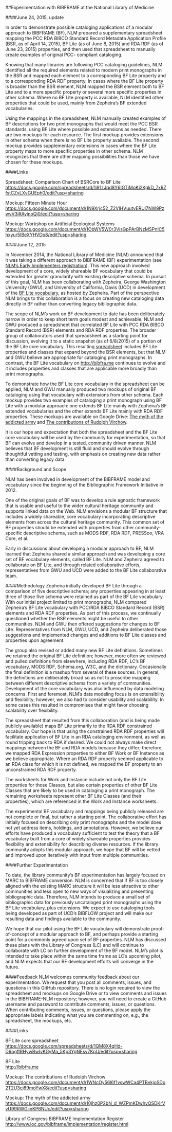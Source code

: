 ##Experimentation with BIBFRAME at the National Library of Medicine

####June 24, 2015, update

In order to demonstrate possible cataloging applications of a modular approach to BIBFRAME (BF), NLM prepared a supplementary spreadsheet mapping the PCC RDA BIBCO Standard Record Metadata Application Profile (BSR, as of April 14, 2015), BF Lite (as of June 8, 2015) and RDA RDF (as of June 23, 2015) properties, and then used that spreadsheet to manually create examples of original PCC- compliant cataloging.

Knowing that many libraries are following PCC cataloging guidelines, NLM identified all the required elements related to modern print monographs in the BSR and mapped each element to a corresponding BF Lite property and to a corresponding RDA RDF property. In cases where the BF Lite property is broader than the BSR element, NLM mapped the BSR element both to BF Lite and to a more specific property or several more specific properties in other schema.  Where no BF Lite property is available, NLM identified other properties that could be used, mainly from Zepheira’s BF extended vocabularies.  

Using the mappings in the spreadsheet, NLM manually created examples of BF descriptions for two print monographs that would meet the PCC BSR standards, using BF Lite where possible and extensions as needed. There are two mockups for each resource. The first mockup provides extensions in other schema when there is no BF Lite property available.  The second mockup provides supplementary extensions in cases where the BF Lite property maps to more specific properties in other schema. NLM recognizes that there are other mapping possibilities than those we have chosen for these mockups.

####Links

Spreadsheet: Comparison Chart of BSRCore to BF Lite
https://docs.google.com/spreadsheets/d/1i91zJqd8Y6IGTiMoKi2KgkD_7x9ZfstCZvLXvGUEph0/edit?usp=sharing 

Mockup:  Fifteen Minute Hour
https://docs.google.com/document/d/1N9Xrjc52_Z2VlHVuutvERUl7NW9PzwvV3iRAyjnoQj0/edit?usp=sharing 

Mockup:  Workshop on Artificial Ecological Systems
https://docs.google.com/document/d/1ObWV5W0r3VisGpPArBNzMSPnIC5hxyur5IBeXYHVDp8/edit?usp=sharing   

  
  
  
  
    
####June 12, 2015

In November 2014, the National Library of Medicine (NLM) announced that it was taking a different approach to BIBFRAME (BF) experimentation (see [NLM’s Early Implementers registration](http://www.loc.gov/bibframe/implementation/register.html)).  This new approach involved development of a core, widely shareable BF vocabulary that could be extended for greater granularity with existing descriptive schema.   In pursuit of this goal, NLM has been collaborating with Zepheira, George Washington University (GWU), and University of California, Davis (UCD) in development of the [BF Lite vocabulary](http://bibfra.me), as hosted by Zepheira.   Part of the perspective NLM brings to this collaboration is a focus on creating new cataloging data directly in BF rather than converting legacy bibliographic data.  

The scope of NLM’s work on BF development to date has been deliberately narrow in order to keep short term goals modest and achievable.  NLM and GWU produced a spreadsheet that correlated BF Lite with PCC RDA BIBCO Standard Record (BSR) elements and RDA RDF properties.  The broader group of collaborators used that spreadsheet as a starting point for discussion, evolving it to a static snapshot (as of 6/8/2015) of a portion of the BF Lite core vocabulary.  This resulting [spreadsheet](https://docs.google.com/spreadsheets/d/1QM8X4qHd-D6ogftRHywBwIvKGyMa_5Kp3YgNEsv7KpU/edit?usp=sharing) includes BF Lite properties and classes that expand beyond the BSR elements, but that NLM and GWU believe are appropriate for cataloging print monographs.  In contrast, the BF Lite vocabulary on http://bibfra.me continues to evolve and it includes properties and classes that are applicable more broadly than print monographs.  

To demonstrate how the BF Lite core vocabulary in the spreadsheet can be applied, NLM and GWU manually produced two mockups of original BF cataloging using that vocabulary with extensions from other schema.  Each mockup provides two examples of cataloging a print monograph using BF Lite with a modular approach: one extends BF Lite mainly with Zepheira’s BF extended vocabularies and the other extends BF Lite mainly with RDA RDF properties. These mockups are available on Google Drive: [The myth of the addicted army](https://docs.google.com/document/d/10jhz0P2bN_d_WZPmKDwhvQSDKrVvU99RWGiinKP6NUc/edit?usp=sharing) and [The contributions of Rudolph Virchow](https://docs.google.com/document/d/1WNcOy56l6f1vswWCa4PTBvkjoSDo2T2U3cj69moYwX8/edit?usp=sharing).  

It is our hope and expectation that both the spreadsheet and the BF Lite core vocabulary will be used by the community for experimentation, so that BF can evolve and develop in a tested, community driven manner.  NLM believes that BF development is still fluid and should evolve through thoughtful vetting and testing, with emphasis on creating new data rather than converting legacy data.  

####Background and Scope  

NLM has been involved in development of the BIBFRAME model and vocabulary since the beginning of the Bibliographic Framework Initiative in 2012.   

One of the original goals of BF was to develop a rule agnostic framework that is usable and useful to the wider cultural heritage community and supports linked data on the Web.  NLM envisions a modular BF structure that includes a widely shareable, core vocabulary incorporating descriptive elements from across the cultural heritage community. This common set of BF properties should be extended with properties from other community-specific descriptive schema, such as MODS RDF, RDA RDF, PRESSoo, VRA Core, et al.   

Early in discussions about developing a modular approach to BF, NLM learned that Zepheira shared a similar approach and was developing a core set of BF vocabulary elements, called BF Lite.  NLM and Zepheira agreed to collaborate on BF Lite, and through related collaborative efforts, representatives from GWU and UCD were added to the BF Lite collaborative team.    

####Methodology
Zepheira initially developed BF Lite through a comparison of five descriptive schema; any properties appearing in at least three of those five schema were retained as part of the BF Lite vocabulary.  With our initial project limited to print monographs, NLM compared Zepheira’s BF Lite vocabulary with PCC/RDA BIBCO Standard Record (BSR) elements and RDA RDF properties.  As part of this process, we continually questioned whether the BSR elements might be useful to other communities.  NLM and GWU then offered suggestions for changes to BF Lite.  Representatives from NLM, GWU, UCD, and Zepheira deliberated those suggestions and implemented changes and additions to BF Lite classes and properties upon agreement.   

The group also revised or added many new BF Lite definitions.  Sometimes we retained the original BF Lite definition; however, more often we reviewed and pulled definitions from elsewhere, including RDA RDF, LC’s BF vocabulary, MODS RDF, Schema.org, W3C, and the dictionary. Occasionally the final definition is a mashup from several of these sources.  In general, the definitions are deliberately broad so as not to proscribe mapping between different descriptive schema from a variety of communities. 
Development of the core vocabulary was also influenced by data modeling concerns. First and foremost, NLM’s data modeling focus is on extensibility and flexibility; however, we also had to consider usability and scalability.  In some cases this resulted in compromises that might favor choosing scalability over flexibility.    

The spreadsheet that resulted from this collaboration (and is being made publicly available) maps BF Lite primarily to the RDA RDF constrained vocabulary. Our hope is that using the constrained RDA RDF properties will facilitate application of BF Lite in an RDA cataloging environment, as well as round tripping back to RDA if desired.  We could not always make direct mappings between the BF and RDA models because they differ; therefore, we mapped RDA Expression properties to either BF Work or BF Instance as we believe appropriate.  Where an RDA RDF property seemed applicable to an RDA class for which it is not defined, we mapped the BF property to an unconstrained RDA RDF property.     

The worksheets for Work and Instance include not only the BF Lite properties for those Classes, but also certain properties of other BF Lite Classes that are likely to be used in cataloging a print monograph.   The remaining worksheets represent other BF Lite Classes (and their properties), which are referenced in the Work and Instance worksheets.    

The experimental BF vocabulary and mappings being publicly released are not complete or final, but rather a starting point.  The collaborative effort has initially focused on describing only print monographs and the model does not yet address items, holdings, and annotations.  However, we believe our efforts have produced a vocabulary sufficient to test the theory that a BF vocabulary built from a core of widely shareable properties provides flexibility and extensibility for describing diverse resources. If the library community adopts this modular approach, we hope that BF will be vetted and improved upon iteratively with input from multiple communities.  

####Further Experimentation  

To date, the library community’s BF experimentation has largely focused on MARC to BIBFRAME conversion. NLM is concerned that if BF is too closely aligned with the existing MARC structure it will be less attractive to other communities and less open to new ways of visualizing and presenting bibliographic data.  Therefore, NLM intends to produce a small set of bibliographic data for previously uncataloged print monographs using the BF Lite vocabulary, plus extensions. We expect to use cataloging tools being developed as part of UCD’s BIBFLOW project and will make our resulting data and findings available to the community.  

We hope that our pilot using the BF Lite vocabulary will demonstrate proof-of-concept of a modular approach to BF, and perhaps provide a starting point for a commonly agreed upon set of BF properties. NLM has discussed these plans with the Library of Congress (LC) and will continue to collaborate with LC on further development of the BF model. NLM’s pilot is intended to take place within the same time frame as LC’s upcoming pilot, and NLM expects that our BF development efforts will converge in the future.  

####Feedback 
NLM welcomes community feedback about our experimentation. We request that you post all comments, issues, and questions in this GitHub repository.  There is no login required to view the spreadsheet and mockups on Google Drive or to view comments and issues in the BIBFRAME-NLM repository; however, you will need to create a GitHub username and password to contribute comments, issues, or questions.  When contributing comments, issues, or questions, please apply the appropriate labels indicating what you are commenting on, e.g., the spreadsheet, the mockups, etc.   

####Links

BF Lite core spreadsheet  
https://docs.google.com/spreadsheets/d/1QM8X4qHd-D6ogftRHywBwIvKGyMa_5Kp3YgNEsv7KpU/edit?usp=sharing   

BF Lite  
http://bibfra.me  

Mockup: The contributions of Rudolph Virchow  
https://docs.google.com/document/d/1WNcOy56l6f1vswWCa4PTBvkjoSDo2T2U3cj69moYwX8/edit?usp=sharing  

Mockup: The myth of the addicted army  
https://docs.google.com/document/d/10jhz0P2bN_d_WZPmKDwhvQSDKrVvU99RWGiinKP6NUc/edit?usp=sharing   

Library of Congress BIBFRAME Implementation Register  
http://www.loc.gov/bibframe/implementation/register.html  

